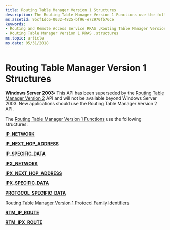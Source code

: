 ```yaml
---
title: Routing Table Manager Version 1 Structures
description: The Routing Table Manager Version 1 Functions use the following structures
ms.assetid: 9bcf1dc6-0032-4825-bf96-e72970fb76ce
keywords:
- Routing and Remote Access Service RRAS ,Routing Table Manager Version 1, structures
- Routing Table Manager Version 1 RRAS ,structures
ms.topic: article
ms.date: 05/31/2018
---
```


# Routing Table Manager Version 1 Structures

**Windows Server 2003:** This API has been superseded by the [Routing Table Manager Version 2](about-routing-table-manager-version-2.md) API and will not be available beyond Windows Server 2003. New applications should use the Routing Table Manager Version 2 API.

The [Routing Table Manager Version 1 Functions](routing-table-manager-version-1-functions.md) use the following structures:

[**IP\_NETWORK**](ip-network.md)

[**IP\_NEXT\_HOP\_ADDRESS**](ip-next-hop-address.md)

[**IP\_SPECIFIC\_DATA**](ip-specific-data.md)

[**IPX\_NETWORK**](ipx-network.md)

[**IPX\_NEXT\_HOP\_ADDRESS**](ipx-next-hop-address.md)

[**IPX\_SPECIFIC\_DATA**](ipx-specific-data.md)

[**PROTOCOL\_SPECIFIC\_DATA**](protocol-specific-data.md)

[Routing Table Manager Version 1 Protocol Family Identifiers](routing-table-manager-version-1-protocol-family-identifiers.md)

[**RTM\_IP\_ROUTE**](rtm-ip-route.md)

[**RTM\_IPX\_ROUTE**](rtm-ipx-route.md)

 

 




